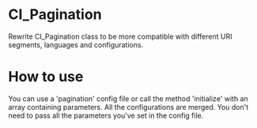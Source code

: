 CI_Pagination
=============

Rewrite CI_Pagination class to be more compatible with different URI segments, languages and configurations.

How to use
==========

You can use a 'pagination' config file or call the method 'initialize' with an array containing parameters.
All the configurations are merged. You don't need to pass all the parameters you've set in the config file.